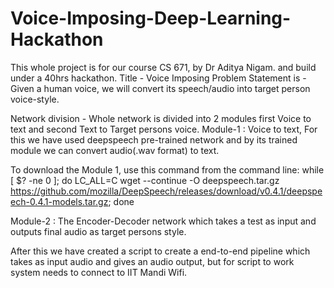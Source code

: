 # Voice-Imposing-Deep-Learning-Hackathon

This  whole project is for our course CS 671, by Dr Aditya Nigam. and build under a 40hrs hackathon.
Title - Voice Imposing
Problem Statement is - Given a human voice, we will convert its speech/audio into target person voice-style.

Network division - Whole network is divided into 2 modules first Voice to text and second Text to Target persons voice.
Module-1 : Voice to text, For this we have used deepspeech pre-trained network and by its trained module we can convert audio(.wav format) to text.

To download the Module 1, use this command from the command line:
 while [ $? -ne 0 ]; do LC_ALL=C wget --continue -O deepspeech.tar.gz  https://github.com/mozilla/DeepSpeech/releases/download/v0.4.1/deepspeech-0.4.1-models.tar.gz; done

Module-2 : The Encoder-Decoder network which takes a test as input and outputs final audio as target persons style.

After this we have created a script to create a end-to-end pipeline which takes as input audio and gives an audio output, but for script to work system needs to connect to IIT Mandi Wifi.
